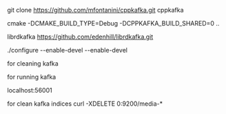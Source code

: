 git clone https://github.com/mfontanini/cppkafka.git
cppkafka

cmake -DCMAKE_BUILD_TYPE=Debug  -DCPPKAFKA_BUILD_SHARED=0  ..

librdkafka
https://github.com/edenhill/librdkafka.git

./configure --enable-devel   --enable-devel



for cleaning kafka

for running kafka

localhost:56001

for clean kafka indices
curl -XDELETE 0:9200/media-\*




